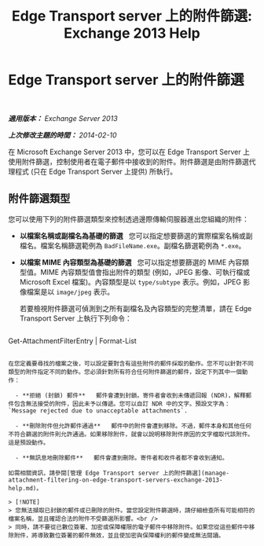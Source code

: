 ﻿---
title: 'Edge Transport server 上的附件篩選: Exchange 2013 Help'
TOCTitle: Edge Transport server 上的附件篩選
ms:assetid: be39a181-c82e-41f5-8846-085bf1f84164
ms:mtpsurl: https://technet.microsoft.com/zh-tw/library/Bb124399(v=EXCHG.150)
ms:contentKeyID: 60828737
ms.date: 05/21/2018
mtps_version: v=EXCHG.150
ms.translationtype: MT
---

# Edge Transport server 上的附件篩選

 

_**適用版本：** Exchange Server 2013_

_**上次修改主題的時間：** 2014-02-10_

在 Microsoft Exchange Server 2013 中，您可以在 Edge Transport Server 上使用附件篩選，控制使用者在電子郵件中接收到的附件。附件篩選是由附件篩選代理程式 (只在 Edge Transport Server 上提供) 所執行。

## 附件篩選類型

您可以使用下列的附件篩選類型來控制透過邊際傳輸伺服器進出您組織的附件：

  - **以檔案名稱或副檔名為基礎的篩選**   您可以指定想要篩選的實際檔案名稱或副檔名。檔案名稱篩選範例為 `BadFileName.exe`。副檔名篩選範例為 `*.exe`。

  - **以檔案 MIME 內容類型為基礎的篩選**   您可以指定想要篩選的 MIME 內容類型值。MIME 內容類型值會指出附件的類型 (例如，JPEG 影像、可執行檔或 Microsoft Excel 檔案)。內容類型是以 `type/subtype` 表示。例如，JPEG 影像檔案是以 `image/jpeg` 表示。
    
    若要檢視附件篩選可偵測到之所有副檔名及內容類型的完整清單，請在 Edge Transport Server 上執行下列命令：
    
    ```powershell
Get-AttachmentFilterEntry | Format-List
```

在您定義要尋找的檔案之後，可以設定要對含有這些附件的郵件採取的動作。您不可以針對不同類型的附件指定不同的動作。您必須針對所有符合任何附件篩選的郵件，設定下列其中一個動作：

  - **拒絕 (封鎖) 郵件**   郵件會遭到封鎖。寄件者會收到未傳遞回報 (NDR)，解釋郵件包含無法接受的附件，因此未予以傳遞。您可以自訂 NDR 中的文字。預設文字為：`Message rejected due to unacceptable attachments`.

  - **刪除附件但允許郵件通過**   郵件中的附件會遭到移除。不過，郵件本身和其他任何不符合篩選的附件則允許通過。如果移除附件，就會以說明移除附件原因的文字檔取代該附件。這是預設動作。

  - **無訊息地刪除郵件**   郵件會遭到刪除。寄件者和收件者都不會收到通知。

如需相關資訊，請參閱[管理 Edge Transport server 上的附件篩選](manage-attachment-filtering-on-edge-transport-servers-exchange-2013-help.md)。

> [!NOTE]  
> 您無法擷取已封鎖的郵件或已刪除的附件。當您設定附件篩選時，請仔細檢查所有可能相符的檔案名稱，並且確認合法的附件不受篩選所影響。<br />
> 同時，請不要從已數位簽署、加密或保障權限的電子郵件中移除附件。如果您從這些郵件中移除附件，將導致數位簽署的郵件無效，並且使加密與保障權利的郵件變成無法閱讀。

